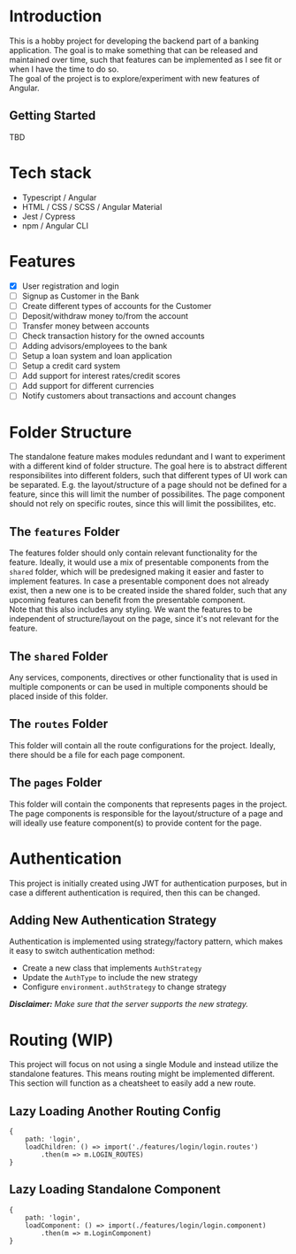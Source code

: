 # Introduction
This is a hobby project for developing the backend part of a banking application. The goal is to make something that can be released and maintained over time, such that features can be implemented as I see fit or when I have the time to do so.  
The goal of the project is to explore/experiment with new features of Angular.

## Getting Started
TBD

# Tech stack
- Typescript / Angular
- HTML / CSS / SCSS / Angular Material
- Jest / Cypress
- npm / Angular CLI

# Features
- [x] User registration and login
- [ ] Signup as Customer in the Bank
- [ ] Create different types of accounts for the Customer
- [ ] Deposit/withdraw money to/from the account
- [ ] Transfer money between accounts
- [ ] Check transaction history for the owned accounts
- [ ] Adding advisors/employees to the bank
- [ ] Setup a loan system and loan application
- [ ] Setup a credit card system
- [ ] Add support for interest rates/credit scores
- [ ] Add support for different currencies
- [ ] Notify customers about transactions and account changes

# Folder Structure
The standalone feature makes modules redundant and I want to experiment with a different kind of folder structure. The goal here is to abstract different responsibilites into different folders, such that different types of UI work can be separated. E.g. the layout/structure of a page should not be defined for a feature, since this will limit the number of possibilites. The page component should not rely on specific routes, since this will limit the possibilites, etc.

## The `features` Folder
The features folder should only contain relevant functionality for the feature. Ideally, it would use a mix of presentable components from the `shared` folder, which will be predesigned making it easier and faster to implement features. In case a presentable component does not already exist, then a new one is to be created inside the shared folder, such that any upcoming features can benefit from the presentable component.  
Note that this also includes any styling. We want the features to be independent of structure/layout on the page, since it's not relevant for the feature.

## The `shared` Folder
Any services, components, directives or other functionality that is used in multiple components or can be used in multiple components should be placed inside of this folder.

## The `routes` Folder
This folder will contain all the route configurations for the project. Ideally, there should be a file for each page component.

## The `pages` Folder
This folder will contain the components that represents pages in the project. The page components is responsible for the layout/structure of a page and will ideally use feature component(s) to provide content for the page.

# Authentication
This project is initially created using JWT for authentication purposes, but in case a different authentication is required, then this can be changed.

## Adding New Authentication Strategy
Authentication is implemented using strategy/factory pattern, which makes it easy to switch authentication method:

- Create a new class that implements `AuthStrategy`
- Update the `AuthType` to include the new strategy
- Configure `environment.authStrategy` to change strategy

***Disclaimer:** Make sure that the server supports the new strategy.*

# Routing (WIP)
This project will focus on not using a single Module and instead utilize the standalone features. This means routing might be implemented different. This section will function as a cheatsheet to easily add a new route.

## Lazy Loading Another Routing Config
```
{
    path: 'login',
    loadChildren: () => import('./features/login/login.routes')
        .then(m => m.LOGIN_ROUTES)
}
```

## Lazy Loading Standalone Component

```
{
    path: 'login',
    loadComponent: () => import(./features/login/login.component)
        .then(m => m.LoginComponent)
}
```